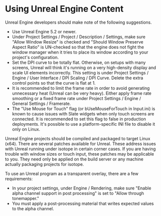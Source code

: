 # Using Unreal Engine Content

Unreal Engine developers should make note of the following suggestions.

* Use Unreal Engine 5.2 or newer.
* Under Project Settings / Project / Description / Settings, make sure "Allow Window Resize" is checked and "Should Window Preserve Aspect Ratio" is UN-checked so that the engine does not fight the window manager when it tries to place its window according to your project's configuration.
* Set the DPI curve to be totally flat. Otherwise, on setups with many screens, Unreal will think it's running on a very high-density display and scale UI elements incorrectly. This setting is under Project Settings / Engine / User Interface / DPI Scaling / DPI Curve. Delete the extra control points so that the curve is flat at 1.
* It is recommended to limit the frame rate in order to avoid generating unnecessary heat (Unreal can be very heavy). Either apply frame rate smoothing or a fixed frame rate under Project Settings / Engine / General Settings / Framerate.
* The "Use Mouse for Touch" flag (or bUseMouseForTouch in Input.ini) is known to cause issues with Slate widgets when only touch screens are connected. It is recommended to set this flag to false in production deployments. It's possible to use a platform-specific INI file to disable it only on Linux.

Unreal Engine projects should be compiled and packaged to target Linux (x64). There are several patches available for Unreal. These address issues with Unreal running under isotope in certain corner cases. If you are having trouble with window sizes or touch input, these patches may be applicable to you. They need only be applied on the build server or any machine actually packaging projects for isotope.

To use an Unreal program as a transparent overlay, there are a few requirements:

* In your project settings, under Engine / Rendering, make sure "Enable alpha channel support in post processing" is set to "Allow through tonemapper."
* You must apply a post-processing material that writes expected values to the alpha channel.
